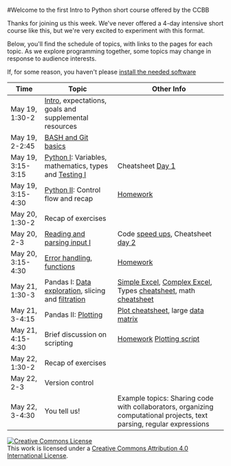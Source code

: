 #Welcome to the first Intro to Python short course offered by the CCBB

Thanks for joining us this week. We've never offered a 4-day intensive short course like this, but we're very excited to experiment with this format.

Below, you'll find the schedule of topics, with links to the pages for each topic. As we explore programming together, some topics may change in response to audience interests.

If, for some reason, you haven't please [install the needed software](hhttps://github.com/wrightaprilm/ccbb_pythonspring2014/blob/master/install.md)


|Time| Topic | Other Info | 
|-----|-----|-----|
|May 19, 1:30-2	| [Intro](https://github.com/wrightaprilm/ccbb_pythonspring2014/blob/master/intro.md), expectations, goals and supplemental resources	||	
|May 19, 2-2:45	| [BASH and Git basics](https://github.com/wrightaprilm/ccbb_pythonspring2014/blob/master/basics.md) | |	
|May 19, 3:15-3:15 | [Python I](https://github.com/wrightaprilm/ccbb_pythonspring2014/blob/master/python1.md): Variables, mathematics, types and [Testing I](https://github.com/wrightaprilm/ccbb_pythonspring2014/blob/master/testing.md) | Cheatsheet [Day 1](https://github.com/wrightaprilm/ccbb_pythonspring2014/blob/master/cheatsheet_day1.md)|
|May 19, 3:15-4:30 | [Python II](https://github.com/wrightaprilm/ccbb_pythonspring2014/blob/master/python2.md): Control flow and recap	| [Homework](https://github.com/wrightaprilm/ccbb_pythonspring2014/blob/master/homeworkmay19.md)|
|May 20, 1:30-2	| Recap of exercises | |
|May 20, 2-3 | [Reading and parsing input I](https://github.com/wrightaprilm/ccbb_pythonspring2014/blob/master/python3.md) |Code [speed ups](https://github.com/wrightaprilm/ccbb_pythonspring2014/blob/master/speed_ups.md), Cheatsheet [day 2](https://github.com/wrightaprilm/ccbb_pythonspring2014/blob/master/cheatsheet_day2.md) |
|May 20, 3:15-4:30 | [Error handling](https://github.com/wrightaprilm/ccbb_pythonspring2014/blob/master/exceptions.md), [functions](https://github.com/wrightaprilm/ccbb_pythonspring2014/blob/master/functions.md) | [Homework](https://github.com/wrightaprilm/ccbb_pythonspring2014/blob/master/homework_may20.md) |
|May 21, 1:30-3 | Pandas I: [Data exploration](https://github.com/wrightaprilm/ccbb_pythonspring2014/blob/master/intro_pandas.md), slicing and [filtration](https://github.com/wrightaprilm/ccbb_pythonspring2014/blob/master/missing_data.md) | [Simple Excel](https://github.com/wrightaprilm/ccbb_pythonspring2014/blob/master/sites_simple.xlsx), [Complex Excel](https://github.com/wrightaprilm/ccbb_pythonspring2014/blob/master/sites_complicated.xlsx), Types [cheatsheet](https://github.com/wrightaprilm/ccbb_pythonspring2014/blob/master/types.md), math [cheatsheet](https://github.com/wrightaprilm/ccbb_pythonspring2014/blob/master/math.md)|
|May 21, 3-4:15 | Pandas II: [Plotting](https://github.com/wrightaprilm/ccbb_pythonspring2014/blob/master/plotting.md) |[Plot cheatsheet](https://github.com/wrightaprilm/ccbb_pythonspring2014/blob/master/plot_cheatsheet.md), large [data matrix](https://github.com/wrightaprilm/ccbb_pythonspring2014/blob/master/big_matrix.csv) |
|May 21, 4:15-4:30 | Brief discussion on scripting | [Homework](https://github.com/wrightaprilm/ccbb_pythonspring2014/blob/master/homeworkmay21.md) [Plotting script](https://github.com/wrightaprilm/ccbb_pythonspring2014/blob/master/plot.py) |
|May 22, 1:30-2 |  Recap of exercises	| |	
|May 22, 2-3 | Version control | |
|May 22, 3-4:30 | You tell us! |Example topics: Sharing code with collaborators, organizing computational projects, text parsing, regular expressions|


<a rel="license" href="http://creativecommons.org/licenses/by/4.0/"><img alt="Creative Commons License" style="border-width:0" src="http://i.creativecommons.org/l/by/4.0/88x31.png" /></a><br />This work is licensed under a <a rel="license" href="http://creativecommons.org/licenses/by/4.0/">Creative Commons Attribution 4.0 International License</a>.

